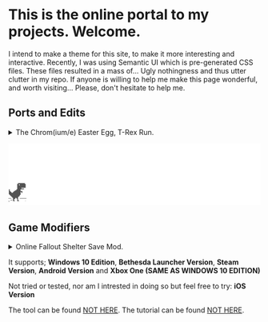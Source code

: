 # This is the online portal to my projects. Welcome.

I intend to make a theme for this site, to make it more interesting and interactive. Recently, I was using Semantic UI which is pre-generated CSS files. These files resulted in a mass of... Ugly nothingness and thus utter clutter in my repo. If anyone is willing to help me make this page wonderful, and worth visiting... Please, don't hesitate to help me.


## Ports and Edits

<details>
 <summary>The Chrom(ium/e) Easter Egg, T-Rex Run.</summary>
 Unfamiliar with this game? Far too privileged to have Wi-Fi drop-outs? There's a gif below. Enjoy.

 Feel free to play the game [here](http://retr0gr4d3.github.io/WhatThatTrexDo/). No Wi-Fi drama, with the freedom to do whatever you      like while playing.
 
</details>

![ITSJUSTAGAME](assets/screenshot.gif)


## Game Modifiers

<details>
 <summary>Online Fallout Shelter Save Mod.</summary>
  
 Note: Due to the demanding edits this requires, I have dirty swiped the files. Instead, I will be linking a different source. Sorry lads.

The tool linked below is a save editor for Fallout Shelter.
 The Fallout Shelter Tool will allow you to change everything within your save. Themes (like Halloween), Characters (like Names,     SPECIAL, HP and Radiation) and many more. You can have the game of your dreams, or prebuild your map before changing it to Survival with the newly implimented Game Mode Editor.

</details>

It supports; **Windows 10 Edition**, **Bethesda Launcher Version**, **Steam Version**, **Android Version** and **Xbox One (SAME AS WINDOWS 10 EDITION)**

Not tried or tested, nor am I intrested in doing so but feel free to try: **iOS Version**

The tool can be found [NOT HERE](https://git.retr0.gr4d3.uk/MenagerieLootNow/README.md).
The tutorial can be found [NOT HERE](https://retr0gr4d3.github.io/FSM_HELPER/).
